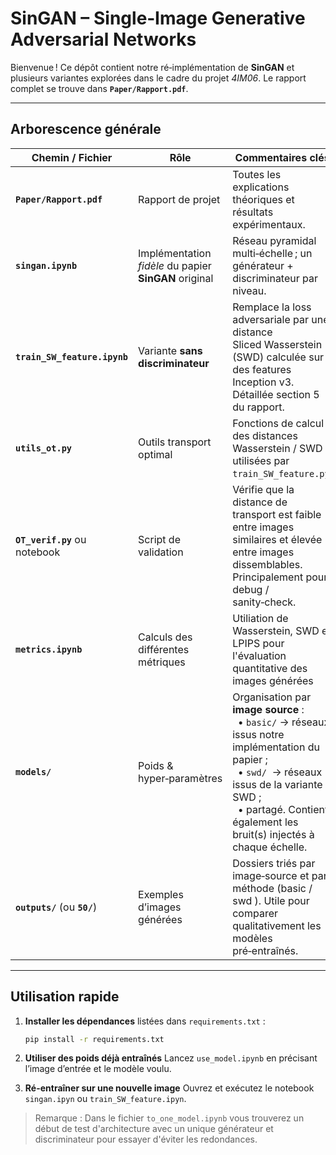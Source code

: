 # SinGAN – Single‑Image Generative Adversarial Networks

Bienvenue ! Ce dépôt contient notre ré‑implémentation de **SinGAN** et plusieurs variantes explorées dans le cadre du projet *4IM06*. Le rapport complet se trouve dans **`Paper/Rapport.pdf`**.

---

## Arborescence générale

| Chemin / Fichier               | Rôle                                                  | Commentaires clés                                                                                                                                                                                                                                                                                                  |
| ------------------------------ | ----------------------------------------------------- | ------------------------------------------------------------------------------------------------------------------------------------------------------------------------------------------------------------------------------------------------------------------------------------------------------------------ |
| **`Paper/Rapport.pdf`**        | Rapport de projet                                     | Toutes les explications théoriques et résultats expérimentaux.                                                                                                                                                                                                                                                     |
| **`singan.ipynb`**                  | Implémentation *fidèle* du papier **SinGAN** original | Réseau pyramidal multi‑échelle ; un générateur + discriminateur par niveau.                                                                                                                                                                                                                                        |
| **`train_SW_feature.ipynb`**      | Variante **sans discriminateur**                      | Remplace la loss adversariale par une distance Sliced Wasserstein (SWD) calculée sur des features Inception v3. Détaillée section 5 du rapport.                                                                                                                                                                    |
| **`utils_ot.py`**              | Outils transport optimal                              | Fonctions de calcul des distances Wasserstein / SWD utilisées par `train_SW_feature.py`.                                                                                                                                                                                                                           |
| **`OT_verif.py`** ou notebook  | Script de validation                                  | Vérifie que la distance de transport est faible entre images similaires et élevée entre images dissemblables. Principalement pour debug / sanity‑check.                                                                                                                                                            |
| **`metrics.ipynb`**                  | Calculs des différentes métriques | Utiliation de Wasserstein, SWD et LPIPS pour l'évaluation quantitative des images générées                                                                                                                                                                                                                                        |
| **`models/`**                  | Poids & hyper‑paramètres                              | Organisation par **image source** :<br>  • `basic/` → réseaux issus notre implémentation du  papier ;<br>  • `swd/`  → réseaux issus de la variante SWD ;<br>  • partagé. Contient également les bruit(s) injectés à chaque échelle. |
| **`outputs/`** (ou **`50/`**)  | Exemples d’images générées                            | Dossiers triés par image‑source et par méthode (basic / swd ). Utile pour comparer qualitativement les modèles pré‑entraînés.                                                                                                                                                                             |

---

## Utilisation rapide

1. **Installer les dépendances** listées dans `requirements.txt` :

   ```bash
   pip install -r requirements.txt
    ```
2. **Utiliser des poids déjà entraînés** 
Lancez `use_model.ipynb` en précisant l’image d’entrée et le modèle voulu.

3. **Ré-entraîner sur une nouvelle image** 
Ouvrez et exécutez le notebook `singan.ipyn` ou `train_SW_feature.ipyn`.


> Remarque : Dans le fichier `to_one_model.ipynb` vous trouverez un début de test d'architecture avec un unique générateur et discriminateur pour essayer d'éviter les redondances.
